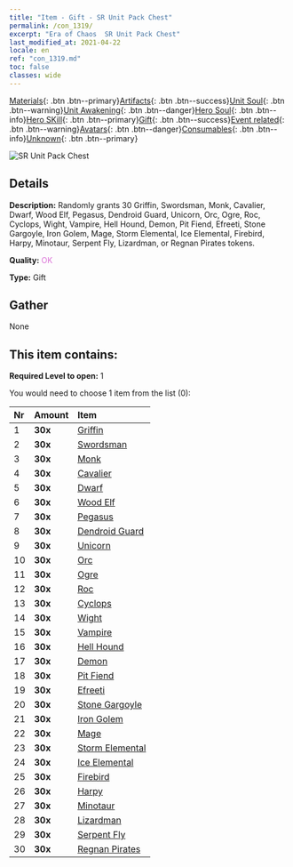 ```yaml
---
title: "Item - Gift - SR Unit Pack Chest"
permalink: /con_1319/
excerpt: "Era of Chaos  SR Unit Pack Chest"
last_modified_at: 2021-04-22
locale: en
ref: "con_1319.md"
toc: false
classes: wide
---
```

 [Materials](/Items/){: .btn .btn--primary}[Artifacts](/Items/Artifacts/){: .btn .btn--success}[Unit Soul](/Items/UnitSoul/){: .btn .btn--warning}[Unit Awakening](/Items/UnitAwakening/){: .btn .btn--danger}[Hero Soul](/Items/HeroSoul/){: .btn .btn--info}[Hero SKill](/Items/HeroSkill/){: .btn .btn--primary}[Gift](/Items/Gift/){: .btn .btn--success}[Event related](/Items/Events/){: .btn .btn--warning}[Avatars](/Items/Avatars/){: .btn .btn--danger}[Consumables](/Items/Consumables/){: .btn .btn--info}[Unknown](/Items/Unknown/){: .btn .btn--primary}

 ![SR Unit Pack Chest](/images/t/i_907035.png)

## Details
 **Description:** Randomly grants 30 Griffin, Swordsman, Monk, Cavalier, Dwarf, Wood Elf, Pegasus, Dendroid Guard, Unicorn, Orc, Ogre, Roc, Cyclops, Wight, Vampire, Hell Hound, Demon, Pit Fiend, Efreeti, Stone Gargoyle, Iron Golem, Mage, Storm Elemental, Ice Elemental, Firebird, Harpy, Minotaur, Serpent Fly, Lizardman, or Regnan Pirates tokens.

 **Quality:** <span style="color: #DA70D6">OK</span>

 **Type:** Gift

## Gather

  None

## This item contains:

 **Required Level to open:** 1

 You would need to choose 1 item from the list (0):

  | Nr | Amount |     Item    |
  |:---|:-------|:------------|
  | 1 |  **30x** | [Griffin](/Items/unt_192/) |  | 
  | 2 |  **30x** | [Swordsman](/Items/unt_193/) |  | 
  | 3 |  **30x** | [Monk](/Items/unt_194/) |  | 
  | 4 |  **30x** | [Cavalier ](/Items/unt_195/) |  | 
  | 5 |  **30x** | [Dwarf](/Items/unt_200/) |  | 
  | 6 |  **30x** | [Wood Elf](/Items/unt_201/) |  | 
  | 7 |  **30x** | [Pegasus](/Items/unt_202/) |  | 
  | 8 |  **30x** | [Dendroid Guard](/Items/unt_203/) |  | 
  | 9 |  **30x** | [Unicorn](/Items/unt_204/) |  | 
  | 10 |  **30x** | [Orc](/Items/unt_219/) |  | 
  | 11 |  **30x** | [Ogre](/Items/unt_220/) |  | 
  | 12 |  **30x** | [Roc](/Items/unt_221/) |  | 
  | 13 |  **30x** | [Cyclops](/Items/unt_222/) |  | 
  | 14 |  **30x** | [Wight](/Items/unt_210/) |  | 
  | 15 |  **30x** | [Vampire](/Items/unt_211/) |  | 
  | 16 |  **30x** | [Hell Hound](/Items/unt_228/) |  | 
  | 17 |  **30x** | [Demon](/Items/unt_229/) |  | 
  | 18 |  **30x** | [Pit Fiend](/Items/unt_230/) |  | 
  | 19 |  **30x** | [Efreeti](/Items/unt_231/) |  | 
  | 20 |  **30x** | [Stone Gargoyle](/Items/unt_236/) |  | 
  | 21 |  **30x** | [Iron Golem](/Items/unt_237/) |  | 
  | 22 |  **30x** | [Mage](/Items/unt_238/) |  | 
  | 23 |  **30x** | [Storm Elemental](/Items/unt_263/) |  | 
  | 24 |  **30x** | [Ice Elemental](/Items/unt_264/) |  | 
  | 25 |  **30x** | [Firebird](/Items/unt_268/) |  | 
  | 26 |  **30x** | [Harpy](/Items/unt_245/) |  | 
  | 27 |  **30x** | [Minotaur](/Items/unt_248/) |  | 
  | 28 |  **30x** | [Lizardman](/Items/unt_254/) |  | 
  | 29 |  **30x** | [Serpent Fly](/Items/unt_255/) |  | 
  | 30 |  **30x** | [Regnan Pirates](/Items/unt_273/) |  | 
